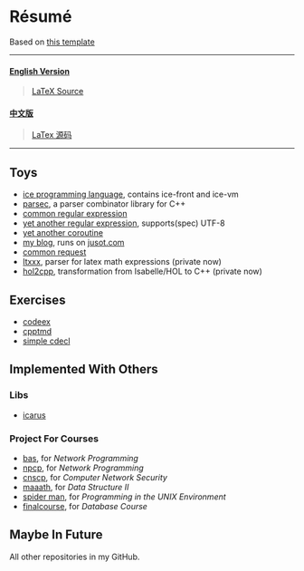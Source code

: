 # Résumé

Based on [this template](https://github.com/billryan/resume)

<hr>

#### [English Version](./resume.pdf)

> [LaTeX Source](./resume.tex)

#### [中文版](./resume-cn.pdf)

> [LaTex 源码](./resume-cn.tex)

<hr>

## Toys

* [ice programming language](https://github.com/ice-lang), contains ice-front and ice-vm
* [parsec](https://github/MU001999/parsec), a parser combinator library for C++
* [common regular expression](https://github.com/MU001999/commonregex)
* [yet another regular expression](https://github.com/MU001999/yare), supports(spec) UTF-8
* [yet another coroutine](https://github.com/MU001999/yac)
* [my blog](https://github.com/MU001999/blog), runs on [jusot.com](http://www.jusot.com)
* [common request](https://github.com/MU001999/commonrequest)
* [ltxxx](https://github.com/MU001999/ltxxx), parser for latex math expressions (private now)
* [hol2cpp](https:///github.com/MU001999/hol2cpp), transformation from Isabelle/HOL to C++ (private now)

## Exercises

* [codeex](https://github.com/MU001999/codeex)
* [cpptmd](https://github.com/MU001999/cpptmd)
* [simple cdecl](https://github.com/MU001999/simple_cdecl)

## Implemented With Others

### Libs

* [icarus](https://github.com/Jusot/icarus)

### Project For Courses

* [bas](https://github.com/Jusot/bas), for *Network Programming*
* [npcp](https://github.com/Jusot/npcp), for *Network Programming*
* [cnscp](https://github.com/Jusot/cnscp), for *Computer Network Security*
* [maaath](https://github.com/MU001999/maaath), for *Data Structure Ⅱ*
* [spider man](https://github.com/MU001999/spiderman), for *Programming in the UNIX Environment*
* [finalcourse](https://github.com/SLXdatabase/finalcourse), for *Database Course*

## Maybe In Future

All other repositories in my GitHub.
